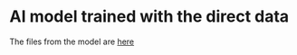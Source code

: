 # AI model trained with the direct data

The files from the model are [here](https://huggingface.co/anaarodeero/models-TFM-TUs/tree/main/AI-direct_data)
